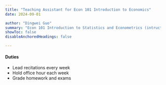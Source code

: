 ```yaml
---
title: "Teaching Assistant for Econ 101 Introduction to Economics"
date: 2024-09-01

author: "Dingwei Guo"
summary: "Econ 101 Introduction to Statistics and Econometrics (intructor: Robert McDonough) at UNC for 2024 Fall." 
showToc: false
disableAnchoredHeadings: false

---
```


#### Duties

+ Lead recitations every week
+ Hold office hour each week
+ Grade homework and exams
